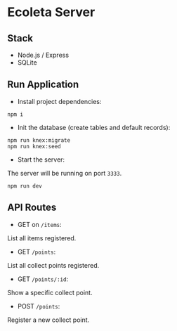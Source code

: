 # Ecoleta Server

## Stack

- Node.js / Express
- SQLite

## Run Application

- Install project dependencies:

```
npm i
```

- Init the database (create tables and default records):

```
npm run knex:migrate
npm run knex:seed
```

- Start the server:

The server will be running on port `3333`.

```
npm run dev
```

## API Routes

- GET on `/items`:

List all items registered.

- GET `/points`:

List all collect points registered.

- GET `/points/:id`:

Show a specific collect point.

- POST `/points`:

Register a new collect point.
